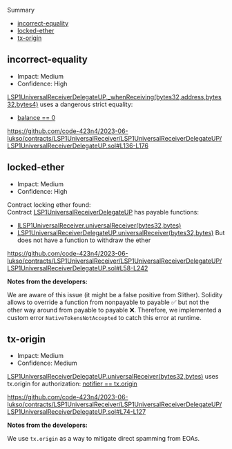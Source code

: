 Summary

- [incorrect-equality](#incorrect-equality)
- [locked-ether](#locked-ether)
- [tx-origin](#tx-origin)

## incorrect-equality

- Impact: Medium
- Confidence: High

[LSP1UniversalReceiverDelegateUP.\_whenReceiving(bytes32,address,bytes32,bytes4)](https://github.com/code-423n4/2023-06-lukso/contracts/LSP1UniversalReceiver/LSP1UniversalReceiverDelegateUP/LSP1UniversalReceiverDelegateUP.sol#L136-L176) uses a dangerous strict equality:

- [balance == 0](https://github.com/code-423n4/2023-06-lukso/contracts/LSP1UniversalReceiver/LSP1UniversalReceiverDelegateUP/LSP1UniversalReceiverDelegateUP.sol#L152)

https://github.com/code-423n4/2023-06-lukso/contracts/LSP1UniversalReceiver/LSP1UniversalReceiverDelegateUP/LSP1UniversalReceiverDelegateUP.sol#L136-L176

## locked-ether

- Impact: Medium
- Confidence: High

Contract locking ether found: Contract [LSP1UniversalReceiverDelegateUP](https://github.com/code-423n4/2023-06-lukso/contracts/LSP1UniversalReceiver/LSP1UniversalReceiverDelegateUP/LSP1UniversalReceiverDelegateUP.sol#L58-L242) has payable functions:

- [ILSP1UniversalReceiver.universalReceiver(bytes32,bytes)](https://github.com/code-423n4/2023-06-lukso/contracts/LSP1UniversalReceiver/ILSP1UniversalReceiver.sol#L32-L35)
- [LSP1UniversalReceiverDelegateUP.universalReceiver(bytes32,bytes)](https://github.com/code-423n4/2023-06-lukso/contracts/LSP1UniversalReceiver/LSP1UniversalReceiverDelegateUP/LSP1UniversalReceiverDelegateUP.sol#L74-L127) But does not have a function to withdraw the ether

https://github.com/code-423n4/2023-06-lukso/contracts/LSP1UniversalReceiver/LSP1UniversalReceiverDelegateUP/LSP1UniversalReceiverDelegateUP.sol#L58-L242

**Notes from the developers:**

We are aware of this issue (it might be a false positive from Slither). Solidity allows to override a function from nonpayable to payable ✅ but not the other way around from payable to payable ❌. Therefore, we implemented a custom error `NativeTokensNotAccepted` to catch this error at runtime.

## tx-origin

- Impact: Medium
- Confidence: Medium

[LSP1UniversalReceiverDelegateUP.universalReceiver(bytes32,bytes)](https://github.com/code-423n4/2023-06-lukso/contracts/LSP1UniversalReceiver/LSP1UniversalReceiverDelegateUP/LSP1UniversalReceiverDelegateUP.sol#L74-L127) uses tx.origin for authorization: [notifier == tx.origin](https://github.com/code-423n4/2023-06-lukso/contracts/LSP1UniversalReceiver/LSP1UniversalReceiverDelegateUP/LSP1UniversalReceiverDelegateUP.sol#L95)

https://github.com/code-423n4/2023-06-lukso/contracts/LSP1UniversalReceiver/LSP1UniversalReceiverDelegateUP/LSP1UniversalReceiverDelegateUP.sol#L74-L127

**Notes from the developers:**

We use `tx.origin` as a way to mitigate direct spamming from EOAs.
